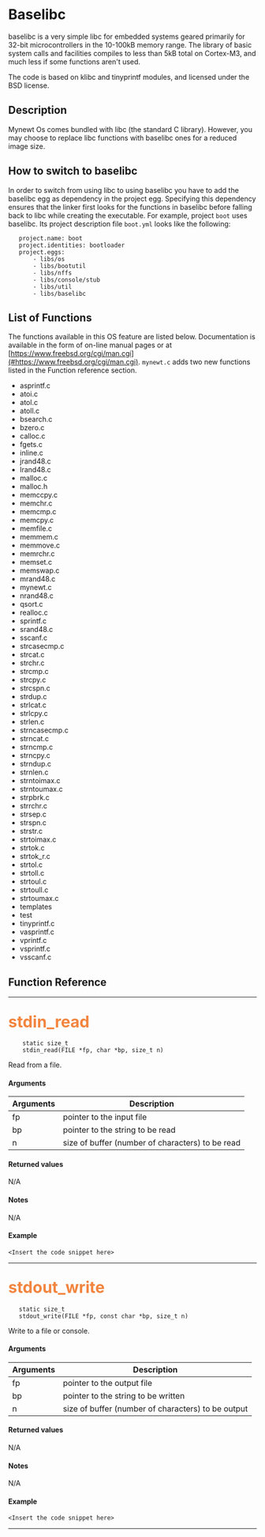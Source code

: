 # Baselibc

baselibc is a very simple libc for embedded systems geared primarily for 32-bit microcontrollers in the 10-100kB memory range. The library of basic system calls and facilities compiles to less than 5kB total on Cortex-M3, and much less if some functions aren't used.

The code is based on klibc and tinyprintf modules, and licensed under the BSD license.

## Description

Mynewt Os comes bundled with libc (the standard C library). However, you may choose to replace libc functions with baselibc ones for a reduced image size.

## How to switch to baselibc

In order to switch from using libc to using baselibc you have to add the baselibc egg as dependency in the project egg. Specifying this dependency ensures that the linker first looks for the functions in baselibc before falling back to libc while creating the executable. For example, project `boot` uses baselibc. Its project description file `boot.yml` looks like the following:

```no-highlight
   project.name: boot
   project.identities: bootloader
   project.eggs:
       - libs/os
       - libs/bootutil
       - libs/nffs
       - libs/console/stub
       - libs/util
       - libs/baselibc
 ```

## List of Functions

The functions available in this OS feature are listed below. Documentation is available in the form of  on-line manual pages or at [https://www.freebsd.org/cgi/man.cgi](#https://www.freebsd.org/cgi/man.cgi).  `mynewt.c` adds two new functions listed in the Function reference section.

* asprintf.c	
* atoi.c	
* atol.c
* atoll.c	
* bsearch.c	
* bzero.c	
* calloc.c	
* fgets.c	 
* inline.c	
* jrand48.c	
* lrand48.c	
* malloc.c	
* malloc.h	
* memccpy.c	
* memchr.c	
* memcmp.c	
* memcpy.c	
* memfile.c	
* memmem.c	
* memmove.c	
* memrchr.c	
* memset.c	
* memswap.c	
* mrand48.c	
* mynewt.c	
* nrand48.c	
* qsort.c	
* realloc.c	
* sprintf.c	
* srand48.c	
* sscanf.c	
* strcasecmp.c	
* strcat.c	
* strchr.c	
* strcmp.c	
* strcpy.c	
* strcspn.c	
* strdup.c	
* strlcat.c	
* strlcpy.c	
* strlen.c	
* strncasecmp.c	
* strncat.c	
* strncmp.c	
* strncpy.c	
* strndup.c	
* strnlen.c	
* strntoimax.c	
* strntoumax.c	
* strpbrk.c	
* strrchr.c	
* strsep.c	
* strspn.c	
* strstr.c	
* strtoimax.c	
* strtok.c	
* strtok_r.c	
* strtol.c	
* strtoll.c	
* strtoul.c	
* strtoull.c	
* strtoumax.c	
* templates	
* test	
* tinyprintf.c	
* vasprintf.c	
* vprintf.c	
* vsprintf.c	
* vsscanf.c	

## Function Reference

------------------

## <font color="F2853F" style="font-size:24pt"> stdin_read </font>

```no-highlight
    static size_t
    stdin_read(FILE *fp, char *bp, size_t n)
```

Read from a file.

#### Arguments

| Arguments | Description |
|-----------|-------------|
| fp |  pointer to the input file |
| bp |  pointer to the string to be read  |
| n  | size of buffer (number of characters) to be read |

#### Returned values

N/A

#### Notes 

N/A

#### Example

<Add text to set up the context for the example here>

```no-highlight
<Insert the code snippet here>
```

---------------------
   
## <font color="#F2853F" style="font-size:24pt"> stdout_write </font>

```no-highlight
   static size_t
   stdout_write(FILE *fp, const char *bp, size_t n)
```

Write to a file or console. 


#### Arguments

| Arguments | Description |
|-----------|-------------|
| fp |  pointer to the output file |
| bp |  pointer to the string to be written  |
| n  | size of buffer (number of characters) to be output |

#### Returned values

N/A

#### Notes 

N/A

#### Example

<Add text to set up the context for the example here>

```no-highlight
<Insert the code snippet here>
```

---------------------
